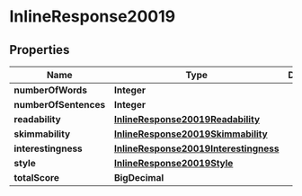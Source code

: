 

# InlineResponse20019


## Properties

Name | Type | Description | Notes
------------ | ------------- | ------------- | -------------
**numberOfWords** | **Integer** |  |  [optional]
**numberOfSentences** | **Integer** |  |  [optional]
**readability** | [**InlineResponse20019Readability**](InlineResponse20019Readability.md) |  |  [optional]
**skimmability** | [**InlineResponse20019Skimmability**](InlineResponse20019Skimmability.md) |  |  [optional]
**interestingness** | [**InlineResponse20019Interestingness**](InlineResponse20019Interestingness.md) |  |  [optional]
**style** | [**InlineResponse20019Style**](InlineResponse20019Style.md) |  |  [optional]
**totalScore** | **BigDecimal** |  |  [optional]



